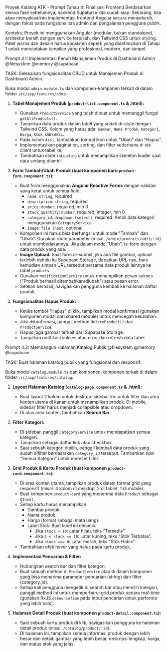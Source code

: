 Proyek Katalog ATK - Prompt Tahap 4: Finalisasi Frontend
Berdasarkan semua fase sebelumnya, backend Supabase kita sudah siap. Sekarang, kita akan menyelesaikan implementasi frontend Angular secara menyeluruh, dengan fokus pada fungsionalitas admin dan pengalaman pengguna publik.

Konteks: Proyek ini menggunakan Angular (modular, bukan standalone), arsitektur bersih dengan service terpisah, dan Tailwind CSS untuk styling. Palet warna dan desain harus konsisten seperti yang didefinisikan di Tahap 1 untuk menciptakan tampilan yang profesional, modern, dan simpel.

Prompt 4.1: Implementasi Penuh Manajemen Produk di Dashboard Admin
@filesystem @memory @supabase

TASK: Selesaikan fungsionalitas CRUD untuk Manajemen Produk di Dashboard Admin.

Buka modul `admin.module.ts` dan komponen-komponen terkait di dalam folder `src/app/features/admin`.

1.  **Tabel Manajemen Produk (`product-list.component.ts` & .html):**
    * Gunakan `ProductService` yang telah dibuat untuk memanggil fungsi `getAllProducts()`.
    * Tampilkan data produk dalam tabel yang sudah di-style dengan Tailwind CSS. Kolom yang harus ada: `Gambar`, `Nama Produk`, `Kategori`, `Harga`, `Stok`, dan `Aksi`.
    * Pada kolom `Aksi`, tambahkan tombol ikon untuk "Ubah" dan "Hapus".
    * Implementasikan pagination, sorting, dan filter sederhana di sisi client untuk tabel ini.
    * Tambahkan state `isLoading` untuk menampilkan skeleton loader saat data sedang diambil.

2.  **Form Tambah/Ubah Produk (buat komponen baru `product-form.component.ts`):**
    * Buat form menggunakan **Angular Reactive Forms** dengan validasi yang ketat untuk semua field:
        * `name`: `string`, required
        * `description`: `string`, required
        * `price`: `number`, required, min 0
        * `stock_quantity`: `number`, required, integer, min 0
        * `category_id`: `dropdown (select)`, required. Ambil data kategori menggunakan `CategoryService`.
        * `image`: `file input`, optional.
    * Komponen ini harus bisa berfungsi untuk mode "Tambah" dan "Ubah". Gunakan route parameter (misal: `/admin/products/edit/:id`) untuk membedakannya. Jika dalam mode "Ubah", isi form dengan data produk yang ada.
    * **Image Upload**: Saat form di-submit, jika ada file gambar, upload terlebih dahulu ke Supabase Storage, dapatkan URL-nya, baru kemudian simpan URL tersebut bersama data produk lainnya ke tabel `products`.
    * Gunakan `NotificationService` untuk menampilkan pesan sukses ("Produk berhasil ditambahkan/diubah") atau pesan error.
    * Setelah berhasil, navigasikan pengguna kembali ke halaman daftar produk.

3.  **Fungsionalitas Hapus Produk:**
    * Ketika tombol "Hapus" di klik, tampilkan modal konfirmasi (gunakan komponen modal dari shared module) untuk mencegah kesalahan.
    * Jika dikonfirmasi, panggil method `deleteProduct()` dari `ProductService`.
    * Hapus juga gambar terkait dari Supabase Storage.
    * Tampilkan notifikasi sukses atau error dan refresh data tabel.

Prompt 4.2: Membangun Halaman Katalog Publik
@filesystem @memory @supabase

TASK: Buat halaman katalog publik yang fungsional dan responsif.

Buka modul `catalog.module.ts` dan komponen-komponen terkait di dalam folder `src/app/features/catalog`.

1.  **Layout Halaman Katalog (`catalog-page.component.ts` & .html):**
    * Buat layout 2 kolom untuk desktop: sidebar kiri untuk filter dan area konten utama di kanan untuk menampilkan produk. Di mobile, sidebar filter harus menjadi collapsible atau dropdown.
    * Di atas area konten, tambahkan **Search Bar**.

2.  **Filter Kategori:**
    * Di sidebar, panggil `CategoryService` untuk mendapatkan semua kategori.
    * Tampilkan sebagai daftar link atau checkbox.
    * Saat sebuah kategori dipilih, panggil kembali data produk yang sudah difilter berdasarkan `category_id` tersebut. Tambahkan opsi "Semua Kategori" untuk mereset filter.

3.  **Grid Produk & Kartu Produk (buat komponen `product-card.component.ts`):**
    * Di area konten utama, tampilkan produk dalam format grid yang responsif (misal: 4 kolom di desktop, 2 di tablet, 1 di mobile).
    * Buat komponen `product-card` yang menerima data `Product` sebagai `@Input`.
    * Setiap kartu harus menampilkan:
        * Gambar produk.
        * Nama produk.
        * Harga (format sebagai mata uang).
        * Label Stok: Buat label ini dinamis.
            * Jika `stock > 10`: Latar hijau, teks "Tersedia".
            * Jika `1 < stock <= 10`: Latar kuning, teks "Stok Terbatas".
            * Jika `stock === 0`: Latar merah, teks "Stok Habis".
    * Tambahkan efek hover yang halus pada kartu produk.

4.  **Implementasi Pencarian & Filter:**
    * Hubungkan search bar dan filter kategori.
    * Buat sebuah method di `ProductService` atau di dalam komponen yang bisa menerima parameter pencarian (string) dan filter (category_id).
    * Setiap kali pengguna mengetik di search bar atau memilih kategori, panggil method ini untuk memperbarui grid produk secara real-time (gunakan RxJS `debounceTime` pada input pencarian untuk performa yang lebih baik).

5.  **Halaman Detail Produk (buat komponen `product-detail.component.ts`):**
    * Saat sebuah kartu produk di klik, navigasikan pengguna ke halaman detail produk (misal: `/catalog/product/:id`).
    * Di halaman ini, tampilkan semua informasi produk dengan lebih besar dan detail: gambar yang lebih besar, deskripsi lengkap, harga, dan status stok yang jelas.